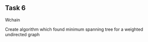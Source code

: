 ## Task 6

Wchain

Create algorithm which found minimum spanning tree for a weighted undirected graph